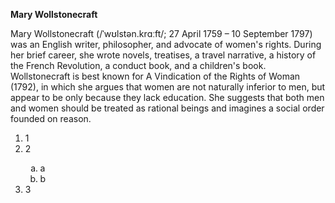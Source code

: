 <b>Mary Wollstonecraft</b>

Mary Wollstonecraft (/ˈwʊlstən.krɑːft/; 27 April 1759 – 10 September 1797) was an English writer, 
philosopher, and advocate of women's rights. During her brief career, she wrote novels, treatises, 
a travel narrative, a history of the French Revolution, a conduct book, and a children's book. 
Wollstonecraft is best known for A Vindication of the Rights of Woman (1792), in which she argues 
that women are not naturally inferior to men, but appear to be only because they lack education. 
She suggests that both men and women should be treated as rational beings and imagines a social 
order founded on reason.

<ol type="1">
<li>1</li>
<li>2</li>
  <ol type="a">
  <li>a</li>
  <li>b</li>
  </ol>
<li>3</li>
</ol>
